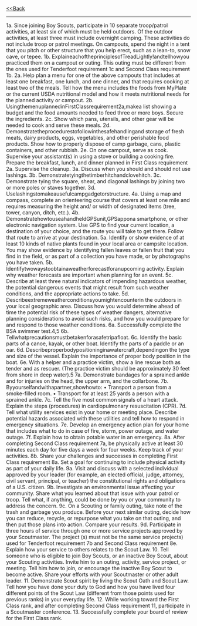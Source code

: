 <a href="https://zephyrcarter.github.io/FirstClassReqs.html"><<Back</a>

  <hr>
  
1a. Since joining Boy Scouts, participate in 10 separate troop/patrol activities, at least six of which must be held outdoors. Of the outdoor activities, at least three must include overnight camping. These activities do not include troop or patrol meetings. On campouts, spend the night in a tent that you pitch or other structure that you help erect, such as a lean-to, snow cave,
or tepee.
1b. ExplaineachoftheprinciplesofTreadLightly!andtellhowyou practiced them on a campout or outing. This outing must be different from the ones used for Tenderfoot requirement 1c and Second Class requirement 1b.
2a. Help plan a menu for one of the above campouts that includes at least one breakfast, one lunch, and one dinner, and that requires cooking at least two of the meals. Tell how the menu includes the foods from MyPlate or the current USDA nutritional model and how it meets nutritional needs for the planned activity or campout.
2b. UsingthemenuplannedinFirstClassrequirement2a,makea list showing a budget and the food amounts needed to feed three or more boys. Secure the ingredients.
2c. Show which pans, utensils, and other gear will be needed to cook and serve these meals.
2d. Demonstratetheprocedurestofollowinthesafehandlingand storage of fresh meats, dairy products, eggs, vegetables, and other perishable food products. Show how to properly dispose of camp garbage, cans, plastic containers, and other rubbish.
2e. On one campout, serve as cook. Supervise your assistant(s) in using a stove or building a cooking fire. Prepare the breakfast, lunch, and dinner planned in First Class requirement 2a. Supervise the cleanup.
3a. Discuss when you should and should not use lashings.
3b. Demonstratetyingthetimberhitchandclovehitch.
3c. Demonstrate tying the square, shear, and diagonal lashings by joining two or more poles or staves together.
3d. Uselashingstomakeausefulcampgadgetorstructure.
4a. Using a map and compass, complete an orienteering course that covers at least one mile and requires measuring the height and/ or width of designated items (tree, tower, canyon, ditch, etc.).
4b. DemonstratehowtouseahandheldGPSunit,GPSappona smartphone, or other electronic navigation system. Use GPS to find your current location, a destination of your choice, and the route you will take to get there. Follow that route to arrive at your destination.
5a. Identify or show evidence of at least 10 kinds of native plants found in your local area or campsite location. You may show evidence by identifying fallen leaves or fallen fruit that you find in the field, or as part of a collection you have made, or by photographs you have taken.
5b. Identifytwowaystoobtainaweatherforecastforanupcoming activity. Explain why weather forecasts are important when planning for an event.
5c. Describe at least three natural indicators of impending hazardous weather, the potential dangerous events that might result from such weather conditions, and the appropriate actions to take.
5d. Describeextremeweatherconditionsyoumightencounterin the outdoors in your local geographic area. Discuss how you would determine ahead of time the potential risk of these types of weather dangers, alternative planning considerations to avoid such risks, and how you would prepare for and respond to those weather conditions.
6a. Successfully complete the BSA swimmer test.4,5
6b. Tellwhatprecautionsmustbetakenforasafetripafloat.
6c. Identify the basic parts of a canoe, kayak, or other boat. Identify the parts of a paddle or an oar.
6d. Describeproperbodypositioninginawatercraft,dependingon the type and size of the vessel. Explain the importance of proper body position in the boat.
6e. With a helper and a practice victim, show a line rescue both as tender and as rescuer. (The practice victim should be approximately 30 feet from shore in deep water).5
7a. Demonstrate bandages for a sprained ankle and for injuries on the head, the upper arm, and the collarbone.
7b. Byyourselfandwithapartner,showhowto:
• Transport a person from a smoke-filled room.
• Transport for at least 25 yards a person with a sprained ankle.
7c. Tell the five most common signals of a heart attack. Explain the steps (procedures) in cardiopulmonary resuscitation (CPR).
7d. Tell what utility services exist in your home or meeting place. Describe potential hazards associated with these utilities and tell how to respond in emergency situations.
7e. Develop an emergency action plan for your home that includes what to do in case of fire, storm, power outage, and water outage.
7f. Explain how to obtain potable water in an emergency.
8a. After completing Second Class requirement 7a, be physically active at least 30 minutes each day for five days a week for four weeks. Keep track of your activities.
8b. Share your challenges and successes in completing First Class requirement 8a. Set a goal for continuing to include physical activity as part of your daily life.
9a. Visit and discuss with a selected individual approved by your leader (for example, an elected official, judge, attorney, civil servant, principal, or teacher) the constitutional rights and obligations of a U.S. citizen.
9b. Investigate an environmental issue affecting your community.
Share what you learned about that issue with your patrol or troop. Tell what, if anything, could be done by you or your community to address the concern.
9c. On a Scouting or family outing, take note of the trash and garbage you produce. Before your next similar outing, decide how you can reduce, recycle, or repurpose what you take on that outing, and then put those plans into action. Compare your results.
9d. Participate in three hours of service through one or more service projects approved by your Scoutmaster. The project (s) must not be the same service projects) used for Tenderfoot requirement 7b and Second Class requirement 8e. Explain how your service to others relates to the Scout Law.
10. Tell someone who is eligible to join Boy Scouts, or an inactive Boy Scout, about your Scouting activities. Invite him to an outing, activity, service project, or meeting. Tell him how to join, or encourage the inactive Boy Scout to become active.
Share your efforts with your Scoutmaster or other adult leader.
11. Demonstrate Scout spirit by living the Scout Oath and Scout Law. Tell how you have done your duty to God and how you have lived four different points of the Scout Law (different from those points used for previous ranks) in your everyday life.
12. While working toward the First Class rank, and after completing Second Class requirement 11, participate in a Scoutmaster conference.
13. Successfully complete your board of review for the First Class rank.
